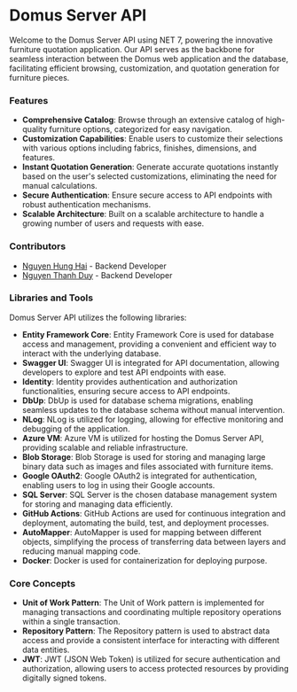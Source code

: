 # Domus Server API

Welcome to the Domus Server API using NET 7, powering the innovative furniture quotation application. Our API serves as the backbone for seamless interaction between the Domus web application and the database, facilitating efficient browsing, customization, and quotation generation for furniture pieces.

### Features

- **Comprehensive Catalog**: Browse through an extensive catalog of high-quality furniture options, categorized for easy navigation.
- **Customization Capabilities**: Enable users to customize their selections with various options including fabrics, finishes, dimensions, and features.
- **Instant Quotation Generation**: Generate accurate quotations instantly based on the user's selected customizations, eliminating the need for manual calculations.
- **Secure Authentication**: Ensure secure access to API endpoints with robust authentication mechanisms.
- **Scalable Architecture**: Built on a scalable architecture to handle a growing number of users and requests with ease.

### Contributors

- [Nguyen Hung Hai](https://github.com/HaiHungNguyenn) - Backend Developer
- [Nguyen Thanh Duy](https://github.com/duykasama) - Backend Developer

### Libraries and Tools

Domus Server API utilizes the following libraries:

- **Entity Framework Core**: Entity Framework Core is used for database access and management, providing a convenient and efficient way to interact with the underlying database.
- **Swagger UI**: Swagger UI is integrated for API documentation, allowing developers to explore and test API endpoints with ease.
- **Identity**: Identity provides authentication and authorization functionalities, ensuring secure access to API endpoints.
- **DbUp**: DbUp is used for database schema migrations, enabling seamless updates to the database schema without manual intervention.
- **NLog**: NLog is utilized for logging, allowing for effective monitoring and debugging of the application.
- **Azure VM**: Azure VM is utilized for hosting the Domus Server API, providing scalable and reliable infrastructure.
- **Blob Storage**: Blob Storage is used for storing and managing large binary data such as images and files associated with furniture items.
- **Google OAuth2**: Google OAuth2 is integrated for authentication, enabling users to log in using their Google accounts.
- **SQL Server**: SQL Server is the chosen database management system for storing and managing data efficiently.
- **GitHub Actions**: GitHub Actions are used for continuous integration and deployment, automating the build, test, and deployment processes.
- **AutoMapper**: AutoMapper is used for mapping between different objects, simplifying the process of transferring data between layers and reducing manual mapping code.
- **Docker**: Docker is used for containerization for deploying purpose.

### Core Concepts
- **Unit of Work Pattern**: The Unit of Work pattern is implemented for managing transactions and coordinating multiple repository operations within a single transaction.
- **Repository Pattern**: The Repository pattern is used to abstract data access and provide a consistent interface for interacting with different data entities.
- **JWT**: JWT (JSON Web Token) is utilized for secure authentication and authorization, allowing users to access protected resources by providing digitally signed tokens.
